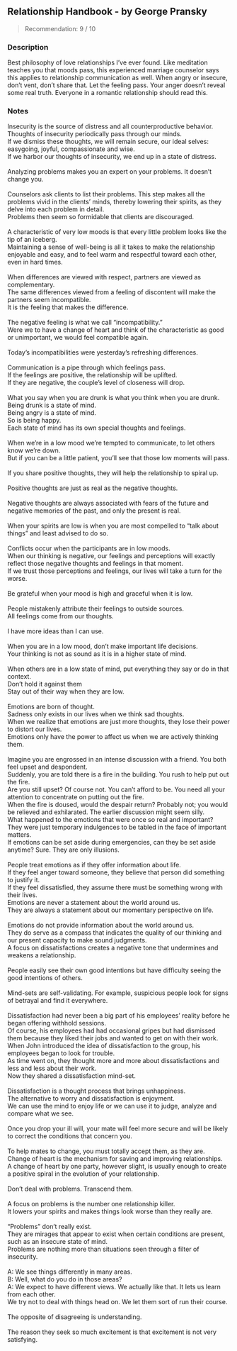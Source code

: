 ## Relationship Handbook - by George Pransky
> Recommendation: 9 / 10
    
### Description
Best philosophy of love relationships I’ve ever found. Like meditation teaches you that moods pass, this experienced marriage counselor says this applies to relationship communication as well. When angry or insecure, don’t vent, don’t share that. Let the feeling pass. Your anger doesn’t reveal some real truth. Everyone in a romantic relationship should read this.
    
### Notes
Insecurity is the source of distress and all counterproductive behavior.<br>
Thoughts of insecurity periodically pass through our minds.<br>
If we dismiss these thoughts, we will remain secure, our ideal selves: easygoing, joyful, compassionate and wise.<br>
If we harbor our thoughts of insecurity, we end up in a state of distress.<br>
<br>
Analyzing problems makes you an expert on your problems. It doesn’t change you.<br>
<br>
Counselors ask clients to list their problems. This step makes all the problems vivid in the clients’ minds, thereby lowering their spirits, as they delve into each problem in detail.<br>
Problems then seem so formidable that clients are discouraged.<br>
<br>
A characteristic of very low moods is that every little problem looks like the tip of an iceberg.<br>
Maintaining a sense of well-being is all it takes to make the relationship enjoyable and easy, and to feel warm and respectful toward each other, even in hard times.<br>
<br>
When differences are viewed with respect, partners are viewed as complementary.<br>
The same differences viewed from a feeling of discontent will make the partners seem incompatible.<br>
It is the feeling that makes the difference.<br>
<br>
The negative feeling is what we call “incompatibility.”<br>
Were we to have a change of heart and think of the characteristic as good or unimportant, we would feel compatible again.<br>
<br>
Today’s incompatibilities were yesterday’s refreshing differences.<br>
<br>
Communication is a pipe through which feelings pass.<br>
If the feelings are positive, the relationship will be uplifted.<br>
If they are negative, the couple’s level of closeness will drop.<br>
<br>
What you say when you are drunk is what you think when you are drunk.<br>
Being drunk is a state of mind.<br>
Being angry is a state of mind.<br>
So is being happy.<br>
Each state of mind has its own special thoughts and feelings.<br>
<br>
When we’re in a low mood we’re tempted to communicate, to let others know we’re down.<br>
But if you can be a little patient, you’ll see that those low moments will pass.<br>
<br>
If you share positive thoughts, they will help the relationship to spiral up.<br>
<br>
Positive thoughts are just as real as the negative thoughts.<br>
<br>
Negative thoughts are always associated with fears of the future and negative memories of the past, and only the present is real.<br>
<br>
When your spirits are low is when you are most compelled to “talk about things” and least advised to do so.<br>
<br>
Conflicts occur when the participants are in low moods.<br>
When our thinking is negative, our feelings and perceptions will exactly reflect those negative thoughts and feelings in that moment.<br>
If we trust those perceptions and feelings, our lives will take a turn for the worse.<br>
<br>
Be grateful when your mood is high and graceful when it is low.<br>
<br>
People mistakenly attribute their feelings to outside sources.<br>
All feelings come from our thoughts.<br>
<br>
I have more ideas than I can use.<br>
<br>
When you are in a low mood, don’t make important life decisions.<br>
Your thinking is not as sound as it is in a higher state of mind.<br>
<br>
When others are in a low state of mind, put everything they say or do in that context.<br>
Don’t hold it against them<br>
Stay out of their way when they are low.<br>
<br>
Emotions are born of thought.<br>
Sadness only exists in our lives when we think sad thoughts.<br>
When we realize that emotions are just more thoughts, they lose their power to distort our lives.<br>
Emotions only have the power to affect us when we are actively thinking them.<br>
<br>
Imagine you are engrossed in an intense discussion with a friend. You both feel upset and despondent.<br>
Suddenly, you are told there is a fire in the building. You rush to help put out the fire.<br>
Are you still upset? Of course not. You can’t afford to be. You need all your attention to concentrate on putting out the fire.<br>
When the fire is doused, would the despair return? Probably not; you would be relieved and exhilarated. The earlier discussion might seem silly.<br>
What happened to the emotions that were once so real and important?<br>
They were just temporary indulgences to be tabled in the face of important matters.<br>
If emotions can be set aside during emergencies, can they be set aside anytime? Sure. They are only illusions.<br>
<br>
People treat emotions as if they offer information about life.<br>
If they feel anger toward someone, they believe that person did something to justify it.<br>
If they feel dissatisfied, they assume there must be something wrong with their lives.<br>
Emotions are never a statement about the world around us.<br>
They are always a statement about our momentary perspective on life.<br>
<br>
Emotions do not provide information about the world around us.<br>
They do serve as a compass that indicates the quality of our thinking and our present capacity to make sound judgments.<br>
A focus on dissatisfactions creates a negative tone that undermines and weakens a relationship.<br>
<br>
People easily see their own good intentions but have difficulty seeing the good intentions of others.<br>
<br>
Mind-sets are self-validating. For example, suspicious people look for signs of betrayal and find it everywhere.<br>
<br>
Dissatisfaction had never been a big part of his employees’ reality before he began offering withhold sessions.<br>
Of course, his employees had had occasional gripes but had dismissed them because they liked their jobs and wanted to get on with their work.<br>
When John introduced the idea of dissatisfaction to the group, his employees began to look for trouble.<br>
As time went on, they thought more and more about dissatisfactions and less and less about their work.<br>
Now they shared a dissatisfaction mind-set.<br>
<br>
Dissatisfaction is a thought process that brings unhappiness.<br>
The alternative to worry and dissatisfaction is enjoyment.<br>
We can use the mind to enjoy life or we can use it to judge, analyze and compare what we see.<br>
<br>
Once you drop your ill will, your mate will feel more secure and will be likely to correct the conditions that concern you.<br>
<br>
To help mates to change, you must totally accept them, as they are.<br>
Change of heart is the mechanism for saving and improving relationships.<br>
A change of heart by one party, however slight, is usually enough to create a positive spiral in the evolution of your relationship.<br>
<br>
Don’t deal with problems. Transcend them.<br>
<br>
A focus on problems is the number one relationship killer.<br>
It lowers your spirits and makes things look worse than they really are.<br>
<br>
“Problems” don’t really exist.<br>
They are mirages that appear to exist when certain conditions are present, such as an insecure state of mind.<br>
Problems are nothing more than situations seen through a filter of insecurity.<br>
<br>
A: We see things differently in many areas.<br>
B: Well, what do you do in those areas?<br>
A: We expect to have different views. We actually like that. It lets us learn from each other.<br>
  We try not to deal with things head on. We let them sort of run their course.<br>
<br>
The opposite of disagreeing is understanding.<br>
<br>
The reason they seek so much excitement is that excitement is not very satisfying.
